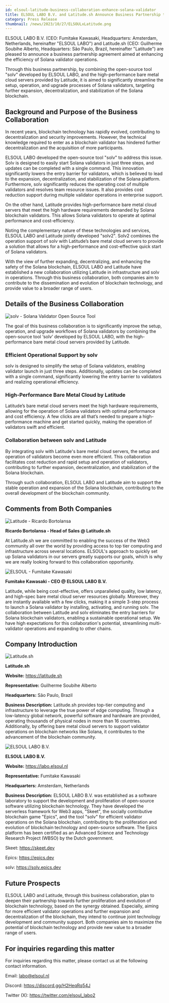 ```yaml
---
id: elsoul-latitude-business-collaboration-enhance-solana-validator
title: ELSOUL LABO B.V. and Latitude.sh Announce Business Partnership to Enhance Solana Validator Operation Efficiency
category: Press Release
thumbnail: /news/2023/10/27/ELSOULxLatitude.png
---
```


ELSOUL LABO B.V. (CEO: Fumitake Kawasaki, Headquarters: Amsterdam, Netherlands, hereinafter "ELSOUL LABO") and Latitude.sh (CEO: Guilherme Soubihe Alberto, Headquarters: São Paulo, Brazil, hereinafter "Latitude") are pleased to announce a business partnership agreement aimed at enhancing the efficiency of Solana validator operations.

Through this business partnership, by combining the open-source tool "solv" developed by ELSOUL LABO, and the high-performance bare metal cloud servers provided by Latitude, it is aimed to significantly streamline the setup, operation, and upgrade processes of Solana validators, targeting further expansion, decentralization, and stabilization of the Solana blockchain.

## Background and Purpose of the Business Collaboration

In recent years, blockchain technology has rapidly evolved, contributing to decentralization and security improvements. However, the technical knowledge required to enter as a blockchain validator has hindered further decentralization and the acquisition of more participants.

ELSOUL LABO developed the open-source tool "solv" to address this issue. Solv is designed to easily start Solana validators in just three steps, and updates can be completed with a single command. This innovation significantly lowers the entry barrier for validators, which is believed to lead to the expansion, decentralization, and stabilization of the Solana platform. Furthermore, solv significantly reduces the operating cost of multiple validators and resolves team resource issues. It also provides cost reduction support during multiple validator operations in enterprise support.

On the other hand, Latitude provides high-performance bare metal cloud servers that meet the high hardware requirements demanded by Solana blockchain validators. This allows Solana validators to operate at optimal performance and cost-efficiency.

Noting the complementary nature of these technologies and services, ELSOUL LABO and Latitude jointly developed "solv2". Solv2 combines the operation support of solv with Latitude’s bare metal cloud servers to provide a solution that allows for a high-performance and cost-effective quick start of Solana validators.

With the view of further expanding, decentralizing, and enhancing the safety of the Solana blockchain, ELSOUL LABO and Latitude have established a new collaboration utilizing Latitude in infrastructure and solv in operations. Through this business collaboration, both companies aim to contribute to the dissemination and evolution of blockchain technology, and provide value to a broader range of users.

## Details of the Business Collaboration

![solv - Solana Validator Open Source Tool](/news/2023/10/27/solvEN.png)

The goal of this business collaboration is to significantly improve the setup, operation, and upgrade workflows of Solana validators by combining the open-source tool ‘solv’ developed by ELSOUL LABO, with the high-performance bare metal cloud servers provided by Latitude.

### Efficient Operational Support by solv

solv is designed to simplify the setup of Solana validators, enabling validator launch in just three steps. Additionally, updates can be completed with a single command, significantly lowering the entry barrier to validators and realizing operational efficiency.

### High-Performance Bare Metal Cloud by Latitude

Latitude’s bare metal cloud servers meet the high hardware requirements, allowing for the operation of Solana validators with optimal performance and cost efficiency. A few clicks are all that’s needed to prepare a high-performance machine and get started quickly, making the operation of validators swift and efficient.

### Collaboration between solv and Latitude

By integrating solv with Latitude's bare metal cloud servers, the setup and operation of validators become even more efficient. This collaboration facilitates cost reduction and rapid setup and operation of validators, contributing to further expansion, decentralization, and stabilization of the Solana blockchain.

Through such collaboration, ELSOUL LABO and Latitude aim to support the stable operation and expansion of the Solana blockchain, contributing to the overall development of the blockchain community.

## Comments from Both Companies

![Latitude - Ricardo Bortolansa](/news/2023/10/27/RicardoBortolansa.png)

**Ricardo Bortolansa - Head of Sales @ Latitude.sh**

At Latitude.sh we are committed to enabling the success of the Web3 community all over the world by providing access to top tier computing and infrastructure across several locations. ELSOUL's approach to quickly set up Solana validators in our servers greatly supports our goals, which is why we are really looking forward to this collaboration opportunity.

![ELSOUL - Fumitake Kawasaki](/news/2023/10/27/FumitakeKawasaki.png)

**Fumitake Kawasaki - CEO @ ELSOUL LABO B.V.**

Latitude, while being cost-effective, offers unparalleled quality, low latency, and high-spec bare metal cloud server resources globally. Moreover, they are instantly available with a few clicks, making it a simple 3-step process to launch a Solana validator by installing, activating, and running solv. The collaboration between Latitude and solv eliminates the entry barriers for Solana blockchain validators, enabling a sustainable operational setup. We have high expectations for this collaboration's potential, streamlining multi-validator operations and expanding to other chains.

## Company Introduction

![Latitude.sh](/news/2023/10/27/LatitudeSh.png)

**Latitude.sh**

**Website:** https://latitude.sh

**Representative:** Guilherme Soubihe Alberto

**Headquarters:** São Paulo, Brazil

**Business Description:** Latitude.sh provides top-tier computing and infrastructure to leverage the true power of edge computing. Through a low-latency global network, powerful software and hardware are provided, operating thousands of physical nodes in more than 16 countries. Additionally, by offering bare metal cloud servers to support validator operations on blockchain networks like Solana, it contributes to the advancement of the blockchain community.

![ELSOUL LABO B.V.](/news/2023/10/27/elsoulEN.png)

**ELSOUL LABO B.V.**

**Website:** https://labo.elsoul.nl

**Representative:** Fumitake Kawasaki

**Headquarters:** Amsterdam, Netherlands

**Business Description:** ELSOUL LABO B.V. was established as a software laboratory to support the development and proliferation of open-source software utilizing blockchain technology. They have developed the serverless framework for Web3 apps, "Skeet", the socially contributive blockchain game "Epics", and the tool "solv" for efficient validator operations on the Solana blockchain, contributing to the proliferation and evolution of blockchain technology and open-source software. The Epics platform has been certified as an Advanced Science and Technology Research Project (WBSO) by the Dutch government.

Skeet: https://skeet.dev

Epics: https://epics.dev

solv: https://solv.epics.dev

## Future Prospects

ELSOUL LABO and Latitude, through this business collaboration, plan to deepen their partnership towards further proliferation and evolution of blockchain technology, based on the synergy obtained. Especially, aiming for more efficient validator operations and further expansion and decentralization of the blockchain, they intend to continue joint technology development and community support. Both companies aim to maximize the potential of blockchain technology and provide new value to a broader range of users.

## For inquiries regarding this matter

For inquiries regarding this matter, please contact us at the following contact information.

Email: labo@elsoul.nl

Discord: https://discord.gg/H2HeqRq54J

Twitter (X): https://twitter.com/elsoul_labo2

